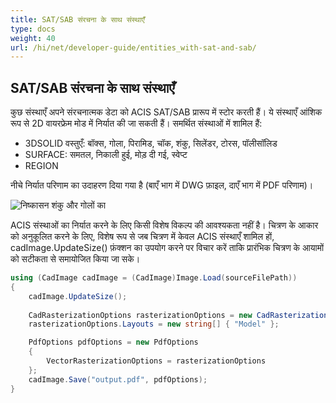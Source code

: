 ```yaml
---
title: SAT/SAB संरचना के साथ संस्थाएँ
type: docs
weight: 40
url: /hi/net/developer-guide/entities_with-sat-and-sab/
---
```


## **SAT/SAB संरचना के साथ संस्थाएँ**

कुछ संस्थाएँ अपने संरचनात्मक डेटा को ACIS SAT/SAB प्रारूप में स्टोर करती हैं। ये संस्थाएँ आंशिक रूप से 2D वायरफ्रेम मोड में निर्यात की जा सकती हैं। समर्थित संस्थाओं में शामिल हैं:

* 3DSOLID वस्तुएँ: बॉक्स, गोला, पिरामिड, चॉक, शंकु, सिलेंडर, टोरस, पॉलीसॉलिड
* SURFACE: समतल, निकाली हुई, मोड़ दी गई, स्वेप्ट
* REGION

नीचे निर्यात परिणाम का उदाहरण दिया गया है (बाएँ भाग में DWG फ़ाइल, दाएँ भाग में PDF परिणाम)।

![निष्कासन शंकु और गोलों का](/cad/_assets/guide/coneAndSpheres.png)

ACIS संस्थाओं का निर्यात करने के लिए किसी विशेष विकल्प की आवश्यकता नहीं है। चित्रण के आकार को अनुकूलित करने के लिए, विशेष रूप से जब चित्रण में केवल ACIS संस्थाएँ शामिल हों, cadImage.UpdateSize() फ़ंक्शन का उपयोग करने पर विचार करें ताकि प्रारंभिक चित्रण के आयामों को सटीकता से समायोजित किया जा सके।

```csharp
using (CadImage cadImage = (CadImage)Image.Load(sourceFilePath))
{
	cadImage.UpdateSize();
	
	CadRasterizationOptions rasterizationOptions = new CadRasterizationOptions();
	rasterizationOptions.Layouts = new string[] { "Model" };

	PdfOptions pdfOptions = new PdfOptions
	{
		VectorRasterizationOptions = rasterizationOptions
	};
	cadImage.Save("output.pdf", pdfOptions);
}
```
